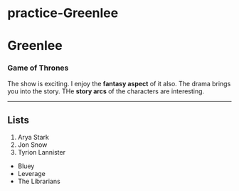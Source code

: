 # practice-Greenlee

# Greenlee

### Game of Thrones

The show is exciting. I enjoy the **fantasy aspect** of it also. The drama brings you into the story. THe **story arcs** of the characters are interesting.

***

## Lists

1. Arya Stark
2. Jon Snow
3. Tyrion Lannister

* Bluey
* Leverage
* The Librarians
